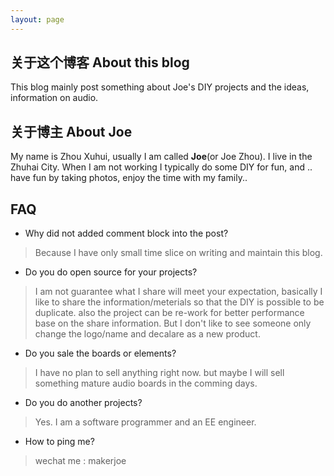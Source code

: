 ```yaml
---
layout: page
---
```


## 关于这个博客 About this blog

This blog mainly post something about Joe's DIY projects and the ideas, information on audio.

## 关于博主 About Joe

My name is Zhou Xuhui, usually I am called <strong class="author-name" itemprop="name">Joe</strong>(or Joe Zhou). I live in the Zhuhai City. When I am not working I typically do some DIY for fun, and .. have fun by taking photos, enjoy the time with my family..

## FAQ

* Why did not added comment block into the post?

> Because I have only small time slice on writing and maintain this blog.

* Do you do open source for your projects?

> I am not guarantee what I share will meet your expectation, basically I like to share the information/meterials so that the DIY is possible to be duplicate. also the project can be re-work for better performance base on the share information. But I don't like to see someone only change the logo/name and decalare as a new product.

* Do you sale the boards or elements?

> I have no plan to sell anything right now. but maybe I will sell something mature audio boards in the comming days.

* Do you do another projects?

> Yes. I am a software programmer and an EE engineer.

* How to ping me?

> wechat me : makerjoe
